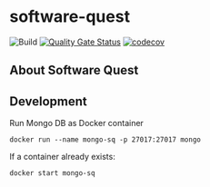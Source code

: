 # software-quest

![Build](https://github.com/sekkycodes/software-quest/workflows/Build/badge.svg)
[![Quality Gate Status](https://sonarcloud.io/api/project_badges/measure?project=sekkycodes_software-quest&metric=alert_status)](https://sonarcloud.io/dashboard?id=sekkycodes_software-quest)
[![codecov](https://codecov.io/gh/sekkycodes/software-quest/branch/main/graph/badge.svg?token=LITBSC3JCV)](https://codecov.io/gh/sekkycodes/software-quest)

## About Software Quest

## Development

Run Mongo DB as Docker container

    docker run --name mongo-sq -p 27017:27017 mongo

If a container already exists:

    docker start mongo-sq
